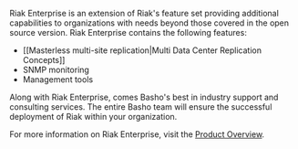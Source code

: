 Riak Enterprise is an extension of Riak's feature set providing additional 
capabilities to organizations with needs beyond those covered in the open 
source version. Riak Enterprise contains the following features:

* [[Masterless multi-site replication|Multi Data Center Replication Concepts]]
* SNMP monitoring
* Management tools

Along with Riak Enterprise, comes Basho's best in industry support and 
consulting services. The entire Basho team will ensure the successful 
deployment of Riak within your organization.

For more information on Riak Enterprise, visit the 
[Product Overview](http://www.basho.com/products_riak_overview.php).
